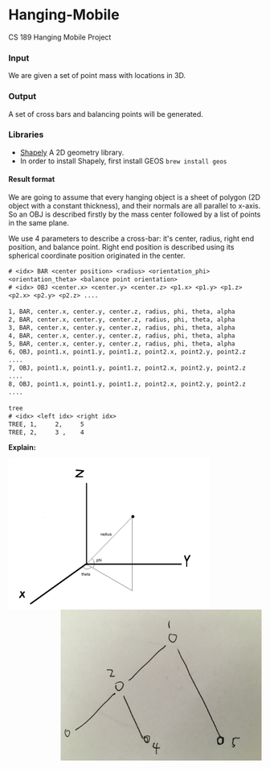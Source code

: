 # Hanging-Mobile
CS 189 Hanging Mobile Project

### Input
We are given a set of point mass with locations in 3D.

### Output
A set of cross bars and balancing points will be generated.


### Libraries
* [Shapely](http://toblerity.org/shapely/) A 2D geometry library.
* In order to install Shapely, first install GEOS `brew install geos`


#### Result format

We are going to assume that every hanging object is a sheet of polygon (2D object with a constant thickness), and their normals are all parallel to x-axis.  So an OBJ is described firstly by the mass center followed by a list of points in the same plane. 

We use 4 parameters to describe a cross-bar: it's center, radius, right end position, and balance point. Right end position is described using its spherical coordinate position originated in the center. 

```
# <idx> BAR <center position> <radius> <orientation_phi> <orientation_theta> <balance point orientation>
# <idx> OBJ <center.x> <center.y> <center.z> <p1.x> <p1.y> <p1.z> <p2.x> <p2.y> <p2.z> ....

1, BAR, center.x, center.y, center.z, radius, phi, theta, alpha
2, BAR, center.x, center.y, center.z, radius, phi, theta, alpha
3, BAR, center.x, center.y, center.z, radius, phi, theta, alpha
4, BAR, center.x, center.y, center.z, radius, phi, theta, alpha
5, BAR, center.x, center.y, center.z, radius, phi, theta, alpha
6, OBJ, point1.x, point1.y, point1.z, point2.x, point2.y, point2.z ....
7, OBJ, point1.x, point1.y, point1.z, point2.x, point2.y, point2.z ....
8, OBJ, point1.x, point1.y, point1.z, point2.x, point2.y, point2.z ....

tree
# <idx> <left idx> <right idx>
TREE, 1,     2,     5
TREE, 2,     3 ,    4
```

**Explain:**

<img align="left" src="https://github.com/Yinan-Zhang/Hanging-Mobile/blob/master/doc/3D%20bar%20position%20explain.png" width="400">
<img align="right" src="https://github.com/Yinan-Zhang/Hanging-Mobile/blob/master/doc/IMG_0686.JPG" width="400">

